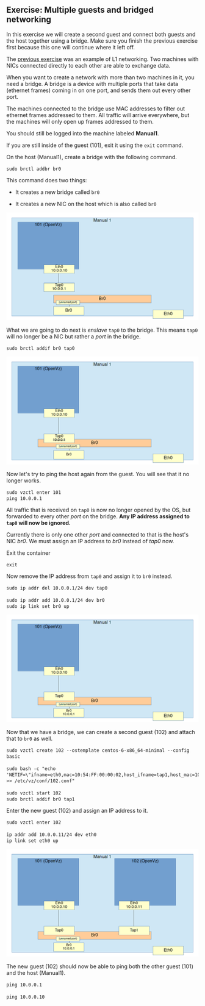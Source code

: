## Exercise: Multiple guests and bridged networking

In this exercise we will create a second guest and connect both guests and the host together using a bridge. Make sure you finish the previous exercise first because this one will continue where it left off.

The [previous exercise](01_simple_network.md) was an example of L1 networking. Two machines with NICs connected directly to each other are able to exchange data.

When you want to create a network with more than two machines in it, you need a bridge. A bridge is a device with multiple ports that take data (ethernet frames) coming in on one port, and sends them out every other port.

The machines connected to the bridge use MAC addresses to filter out ethernet frames addressed to them. All traffic will arrive everywhere, but the machines will only open up frames addressed to them.

You should still be logged into the machine labeled **Manual1**.

If you are still inside of the guest (101), exit it using the `exit` command.

On the host (Manual1), create a bridge with the following command.

```
sudo brctl addbr br0
```

This command does two things:

* It creates a new bridge called `br0`

* It creates a new NIC on the host which is also called `br0`

![Bridge created](../images/01_02_01-bridge.png)

What we are going to do next is *enslave* `tap0` to the bridge. This means `tap0` will no longer be a NIC but rather a *port* in the bridge.

```
sudo brctl addif br0 tap0
```

![Tap0 attached](../images/01_02_02-bridge_attached.png)

Now let's try to ping the host again from the guest. You will see that it no longer works.

```
sudo vzctl enter 101
ping 10.0.0.1
```

All traffic that is received on `tap0` is now no longer opened by the OS, but forwarded to every other *port* on the bridge. **Any IP address assigned to `tap0` will now be ignored.**

Currently there is only one other *port* and connected to that is the host's NIC *br0*. We must assign an IP address to *br0* instead of *tap0* now.

Exit the container

```
exit
```

Now remove the IP address from `tap0` and assign it to `br0` instead.

```
sudo ip addr del 10.0.0.1/24 dev tap0

sudo ip addr add 10.0.0.1/24 dev br0
sudo ip link set br0 up
```

![Tap0 enslaved](../images/01_02_03-tap0_ip_removed.png)

Now that we have a bridge, we can create a second guest (102) and attach that to `br0` as well.

```
sudo vzctl create 102 --ostemplate centos-6-x86_64-minimal --config basic

sudo bash -c "echo 'NETIF=\"ifname=eth0,mac=10:54:FF:00:00:02,host_ifname=tap1,host_mac=10:54:FF:00:01:02\"' >> /etc/vz/conf/102.conf"

sudo vzctl start 102
sudo brctl addif br0 tap1
```

Enter the new guest (102) and assign an IP address to it.

```
sudo vzctl enter 102

ip addr add 10.0.0.11/24 dev eth0
ip link set eth0 up
```

![Tap1 enslaved](../images/01_02_04-bridge_both_attached.png)

The new guest (102) should now be able to ping both the other guest (101) and the host (Manual1).

```
ping 10.0.0.1

ping 10.0.0.10
```
